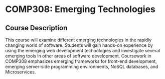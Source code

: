 # COMP308: Emerging Technologies

## Course Description

This course will examine different emerging technologies in the rapidly changing world of software. Students will gain hands-on experience by using the emerging web development technologies and investigate several emerging tools in other areas of software development. Coursework in COMP308 emphasizes  emerging  frameworks  for  front-end  development,  emerging  server-side  programming environments,  NoSQL  databases,  and  Microservices.